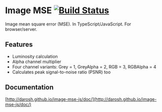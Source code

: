 # Image MSE [![Build Status](https://travis-ci.org/darosh/image-mse-js.svg)](https://travis-ci.org/darosh/image-mse-js)

Image mean square error (MSE). In TypeScript/JavaScript. For browser/server.

## Features

- Luminosity calculation
- Alpha channel multiplier
- Four channel variants: Grey = 1, GreyAlpha = 2, RGB = 3, RGBAlpha = 4
- Calculates peak signal-to-noise ratio (PSNR) too

## Documentation

[http://darosh.github.io/image-mse-js/doc/](http://darosh.github.io/image-mse-js/doc/)
